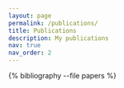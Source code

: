 ```yaml
---
layout: page
permalink: /publications/
title: Publications
description: My publications
nav: true
nav_order: 2
---
```


<!-- _pages/publications.md -->
<div class="publications">

{% bibliography --file papers %}

</div>
